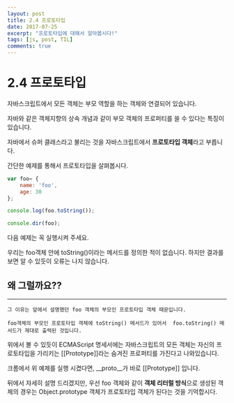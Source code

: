 ```yaml
---
layout: post
title: 2.4 프로토타입
date: 2017-07-25
excerpt: "프로토타입에 대해서 알아봅시다!"
tags: [js, post, TIL]
comments: true
---
```


2.4 프로토타입
==============

자바스크립트에서 모든 객체는 부모 역할을 하는 객체와 연결되어 있습니다.

자바와 같은 객체지향의 상속 개념과 같이 부모 객체의 프로퍼티를 쓸 수 있다는 특징이 있습니다.

자바에서 슈퍼 클래스라고 불리는 것을 자바스크립트에서 **프로토타입 객체**라고 부릅니다.

간단한 예제를 통해서 프로토타입을 살펴봅시다.

```js
var foo= {
    name: 'foo',
    age: 30
};

console.log(foo.toString());

console.dir(foo);
```

다음 예제는 꼭 실행시켜 주세요.

우리는 foo객체 안에 toString()이라는 메서드를 정의한 적이 없습니다. 하지만 결과를 보면 알 수 있듯이
오류는 나지 않습니다. 

## 왜 그럴까요??
--------------

```
그 이유는 앞에서 설명했던 foo 객체의 부모인 프로토타입 객체 때문입니다.

foo객체의 부모인 프로토타입 객체에 toString() 메서드가 있어서  foo.toString() 메서드가 제대로 출력된 것입니다.
```

위에서 볼 수 있듯이 ECMAScript 명세서에는 자바스크립트의 모든 객체는 자신의 프로토타입을 가리키는 [[Prototype]]라는 숨겨진 프로퍼티를 가진다고 나와있습니다.

크롬에서 위 예제를 실행 시켰다면, __proto__가 바로 [[Prototype]] 입니다.

뒤에서 자세히 설명 드리겠지만, 우선 foo 객체와 같이 **객체 리터럴 방식**으로 생성된 객체의 경우는 Object.prototype 객체가 프로토타입 객체가 된다는 것을 기억합시다.
